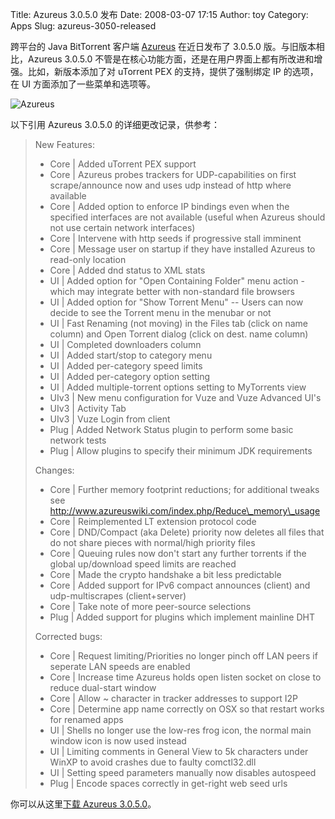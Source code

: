Title: Azureus 3.0.5.0 发布
Date: 2008-03-07 17:15
Author: toy
Category: Apps
Slug: azureus-3050-released

跨平台的 Java BitTorrent 客户端
[Azureus](http://azureus.sourceforge.net/) 在近日发布了 3.0.5.0
版。与旧版本相比，Azureus 3.0.5.0
不管是在核心功能方面，还是在用户界面上都有所改进和增强。比如，新版本添加了对
uTorrent PEX 的支持，提供了强制绑定 IP 的选项，在 UI
方面添加了一些菜单和选项等。

![Azureus](http://i.linuxtoy.org/i/logo/azureus.jpg)

以下引用 Azureus 3.0.5.0 的详细更改记录，供参考：

> New Features:
>
> * Core | Added uTorrent PEX support  
>  * Core | Azureus probes trackers for UDP-capabilities on first
> scrape/announce now and uses udp instead of http where available  
>  * Core | Added option to enforce IP bindings even when the specified
> interfaces are not available (useful when Azureus should not use
> certain network interfaces)  
>  * Core | Intervene with http seeds if progressive stall imminent  
>  * Core | Message user on startup if they have installed Azureus to
> read-only location  
>  * Core | Added dnd status to XML stats  
>  * UI | Added option for "Open Containing Folder" menu action - which
> may integrate better with non-standard file browsers  
>  * UI | Added option for "Show Torrent Menu" -- Users can now decide
> to see the Torrent menu in the menubar or not  
>  * UI | Fast Renaming (not moving) in the Files tab (click on name
> column) and Open Torrent dialog (click on dest. name column)  
>  * UI | Completed downloaders column  
>  * UI | Added start/stop to category menu  
>  * UI | Added per-category speed limits  
>  * UI | Added per-category option setting  
>  * UI | Added multiple-torrent options setting to MyTorrents view  
>  * UIv3 | New menu configuration for Vuze and Vuze Advanced UI's  
>  * UIv3 | Activity Tab  
>  * UIv3 | Vuze Login from client  
>  * Plug | Added Network Status plugin to perform some basic network
> tests  
>  * Plug | Allow plugins to specify their minimum JDK requirements
>
> Changes:
>
> * Core | Further memory footprint reductions; for additional tweaks
> see http://www.azureuswiki.com/index.php/Reduce\_memory\_usage  
>  * Core | Reimplemented LT extension protocol code  
>  * Core | DND/Compact (aka Delete) priority now deletes all files
> that do not share pieces with normal/high priority files  
>  * Core | Queuing rules now don't start any further torrents if the
> global up/download speed limits are reached  
>  * Core | Made the crypto handshake a bit less predictable  
>  * Core | Added support for IPv6 compact announces (client) and
> udp-multiscrapes (client+server)  
>  * Core | Take note of more peer-source selections  
>  * Plug | Added support for plugins which implement mainline DHT
>
> Corrected bugs:
>
> * Core | Request limiting/Priorities no longer pinch off LAN peers if
> seperate LAN speeds are enabled  
>  * Core | Increase time Azureus holds open listen socket on close to
> reduce dual-start window  
>  * Core | Allow ~ character in tracker addresses to support I2P  
>  * Core | Determine app name correctly on OSX so that restart works
> for renamed apps  
>  * UI | Shells no longer use the low-res frog icon, the normal main
> window icon is now used instead  
>  * UI | Limiting comments in General View to 5k characters under
> WinXP to avoid crashes due to faulty comctl32.dll  
>  * UI | Setting speed parameters manually now disables autospeed  
>  * Plug | Encode spaces correctly in get-right web seed urls

你可以从这里[下载 Azureus
3.0.5.0](http://azureus.sourceforge.net/download.php)。
